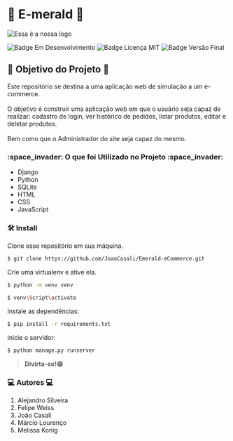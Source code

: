 <h1> 💎 E-merald 💎 </h1>


<p>
  <img src="https://user-images.githubusercontent.com/113144754/222012765-3ad44557-8a01-41f6-8f18-c354bb7235db.png" alt="Essa é a nossa logo" />
</p>


<p>
    <img src="https://img.shields.io/badge/Status-Em Desenvolvimento-brightgreen" alt="Badge Em Desenvolvimento"/>
    <img src="https://img.shields.io/badge/Licen%C3%A7a-MIT-brightgreen" alt="Badge Licença MIT"/>
    <img src="https://img.shields.io/badge/Vers%C3%A3o%20Final-Fevereiro%2F23-blue" alt="Badge Versão Final"/>
</p>


<h2> 🎯 Objetivo do Projeto 🎯 </h2>

<p> Este repositório se destina a uma aplicação web de simulação a um e-commerce.
<br><br>
O objetivo é construir uma aplicação web em que o usuário seja capaz de realizar: cadastro de login, ver histórico de pedidos, listar produtos, editar e deletar produtos. <br><br>
Bem como que o Administrador do site seja capaz do mesmo. </p>


<h3> :space_invader: O que foi Utilizado no Projeto :space_invader: </h3>
<ul>
    <li>Django</li>
    <li>Python</li>
    <li>SQLite</li>
    <li>HTML</li>
    <li>CSS</li>
    <li>JavaScript</li>
</ul>

<h3> 🛠️ Install </h3>

Clone esse repositório em sua máquina.
```bash
$ git clone https://github.com/JoaoCasali/Emerald-eCommerce.git
```
Crie uma virtualenv e ative ela.
```bash
$ python -m venv venv
```
```bash
$ venv\Script\activate
```
Instale as dependências:
```bash
$ pip install -r requirements.txt
```
Inicie o servidor:
```bash
$ python manage.py runserver
```
>**Divirta-se!😁**

<h3> 💻 Autores 💻 </h3>

<ol>
    <li>Alejandro Silveira</li>
    <li>Felipe Weiss</li>
    <li>João Casali</li>
    <li>Márcio Lourenço</li>
    <li>Melissa Konig</li>
</ol>
